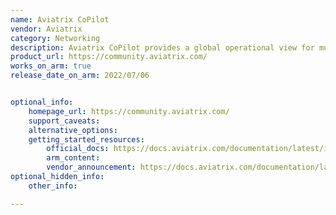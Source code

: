 ```yaml
---
name: Aviatrix CoPilot
vendor: Aviatrix
category: Networking
description: Aviatrix CoPilot provides a global operational view for multi-cloud network. Aviatrix seamlessly integrates with AWS, providing advanced networking capabilities like enhanced security features, global transit networking, and network segmentation.
product_url: https://community.aviatrix.com/
works_on_arm: true
release_date_on_arm: 2022/07/06


optional_info:
    homepage_url: https://community.aviatrix.com/
    support_caveats:
    alternative_options:
    getting_started_resources:
        official_docs: https://docs.aviatrix.com/documentation/latest/index.html
        arm_content:
        vendor_announcement: https://docs.aviatrix.com/documentation/latest/release-notes/copilot-image-release-notes/copilot-image-release-notes.html#copilot-image-version-2-0-4-06-july-2022-aws-arm
optional_hidden_info:
    other_info:

---
```


